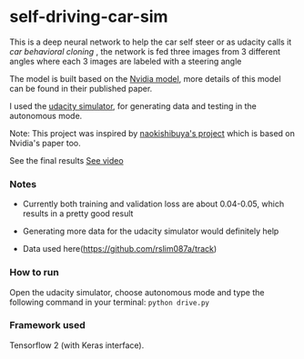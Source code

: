 # self-driving-car-sim
This is a deep neural network to help the car self steer or as udacity calls it _car behavioral cloning_ ,
the network is fed three images from 3 different angles where each 3 images
are labeled with a steering angle

The model is built based on the [Nvidia model](https://developer.nvidia.com/blog/deep-learning-self-driving-cars/), more details of this model
can be found in their published paper.

I used the [udacity simulator](https://github.com/udacity/self-driving-car-sim), for generating data and testing in the autonomous
mode.

Note: This project was inspired by [naokishibuya's project](https://github.com/naokishibuya/car-behavioral-cloning) which is based on
Nvidia's paper too.

See the final results [See video](https://youtu.be/Dfoi3h3SETs)

### Notes
- Currently both training and validation loss are about 0.04-0.05, which results in a pretty good result

- Generating more data for the udacity simulator would definitely help

- Data used here(https://github.com/rslim087a/track)

### How to run
Open the udacity simulator, choose autonomous mode and type the following command in your terminal:
``python drive.py``

### Framework used
Tensorflow 2 (with Keras interface).

